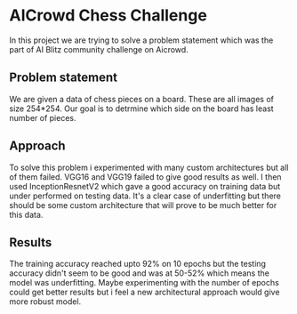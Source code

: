 # AICrowd Chess Challenge

In this project we are trying to solve a problem statement which was the part of AI Blitz community challenge on Aicrowd. 

## Problem statement

We are given a data of chess pieces on a board. These are all images of size 254*254. Our goal is to detrmine which side on the board has  least number of pieces.

## Approach

To solve this problem i experimented with many custom architectures but all of them failed. VGG16 and VGG19 failed to give good results as well. I then used InceptionResnetV2 which gave a good accuracy on training data but under performed on testing data. It's a clear case of underfitting but there should be some custom architecture that will prove to be much better for this data.

## Results

The training accuracy reached upto 92% on 10 epochs but the testing accuracy didn't seem to be good and was at 50-52% which means the model was underfitting.
Maybe  experimenting with the number of epochs could get better results but i feel a new architectural approach would give more robust model.
